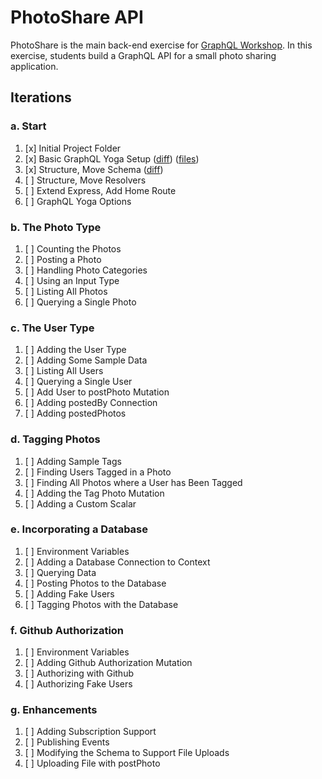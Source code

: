 PhotoShare API
===============
PhotoShare is the main back-end exercise for [GraphQL Workshop](https://www.graphqlworkshop.com). In this exercise, students build a GraphQL API for a small photo sharing application.

Iterations
---------------

### a. Start

1. [x] Initial Project Folder
2. [x] Basic GraphQL Yoga Setup ([diff](https://github.com/graphqlworkshop/photo-share-api/compare/start...step-a2)) ([files](https://github.com/graphqlworkshop/photo-share-api/tree/step-a2))
3. [x] Structure, Move Schema ([diff](https://github.com/graphqlworkshop/photo-share-api/compare/step-a2...step-a3))
4. [ ] Structure, Move Resolvers
5. [ ] Extend Express, Add Home Route
6. [ ] GraphQL Yoga Options

### b. The Photo Type

1. [ ] Counting the Photos
2. [ ] Posting a Photo
3. [ ] Handling Photo Categories
4. [ ] Using an Input Type
5. [ ] Listing All Photos
6. [ ] Querying a Single Photo

### c. The User Type

1. [ ] Adding the User Type
2. [ ] Adding Some Sample Data 
3. [ ] Listing All Users 
4. [ ] Querying a Single User
5. [ ] Add User to postPhoto Mutation
6. [ ] Adding postedBy Connection
7. [ ] Adding postedPhotos

### d. Tagging Photos

1. [ ] Adding Sample Tags 
2. [ ] Finding Users Tagged in a Photo
3. [ ] Finding All Photos where a User has Been Tagged 
4. [ ] Adding the Tag Photo Mutation 
5. [ ] Adding a Custom Scalar 

### e. Incorporating a Database

1. [ ] Environment Variables 
2. [ ] Adding a Database Connection to Context 
3. [ ] Querying Data 
4. [ ] Posting Photos to the Database 
5. [ ] Adding Fake Users 
6. [ ] Tagging Photos with the Database 

### f. Github Authorization

1. [ ] Environment Variables 
2. [ ] Adding Github Authorization Mutation 
3. [ ] Authorizing with Github 
4. [ ] Authorizing Fake Users

### g. Enhancements

1. [ ] Adding Subscription Support 
2. [ ] Publishing Events 
3. [ ] Modifying the Schema to Support File Uploads
4. [ ] Uploading File with postPhoto 
